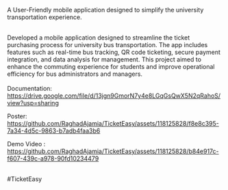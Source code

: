 A User-Friendly mobile application designed to simplify the university transportation experience.
<br /><br />

Developed a mobile application designed to streamline the ticket purchasing process for university bus transportation. The app includes features such as real-time bus tracking, QR code ticketing, secure payment integration, and data analysis for management. This project aimed to enhance the commuting experience for students and improve operational efficiency for bus administrators and managers. 
<br />
<br />
Documentation: https://drive.google.com/file/d/13jgn9GmorN7y4e8LGqGsQwX5N2qRahoS/view?usp=sharing
<br />

Poster: https://github.com/RaghadAjamia/TicketEasy/assets/118125828/f8e8c395-7a34-4d5c-9863-b7adb4faa3b6
<br />

Demo Video : https://github.com/RaghadAjamia/TicketEasy/assets/118125828/b84e917c-f607-439c-a978-90fd10234479
<br />


<br />
#TicketEasy
